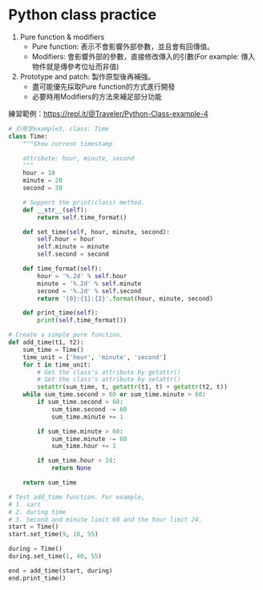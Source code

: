 # Python class practice

1. Pure function & modifiers
    - Pure function: 表示不會影響外部參數，並且會有回傳值。
    - Modifiers: 會影響外部的參數，直接修改傳入的引數(For example: 傳入物件就是傳參考位址而非值)
2. Prototype and patch: 製作原型後再補強。
    - 盡可能優先採取Pure function的方式進行開發
    - 必要時用Modifiers的方法來補足部分功能

練習範例：https://repl.it/@Traveler/Python-Class-example-4
```python
# 引用至example3, class: Time
class Time:
    """Show current timestamp

    attribute: hour, minute, second
    """
    hour = 10
    minute = 20
    second = 30

    # Support the print(class) method.
    def __str__(self):
        return self.time_format()

    def set_time(self, hour, minute, second):
        self.hour = hour
        self.minute = minute
        self.second = second

    def time_format(self):
        hour = '%.2d' % self.hour
        minute = '%.2d' % self.minute
        second = '%.2d' % self.second
        return '{0}:{1}:{2}'.format(hour, minute, second)

    def print_time(self):
        print(self.time_format())

# Create a simple pure function.
def add_time(t1, t2):
    sum_time = Time()
    time_unit = ['hour', 'minute', 'second']
    for t in time_unit:
        # Get the class's attribute by getattr()
        # Set the class's attribute by setattr()
        setattr(sum_time, t, getattr(t1, t) + getattr(t2, t))
    while sum_time.second > 60 or sum_time.minute > 60:
        if sum_time.second > 60:
            sum_time.second -= 60
            sum_time.minute += 1

        if sum_time.minute > 60:
            sum_time.minute -= 60
            sum_time.hour += 1

        if sum_time.hour > 24:
            return None

    return sum_time

# Test add_time function. For example,
# 1. sart
# 2. during time
# 3. Second and minute limit 60 and the hour limit 24.
start = Time()
start.set_time(9, 10, 55)

during = Time()
during.set_time(1, 40, 55)

end = add_time(start, during)
end.print_time()

```
